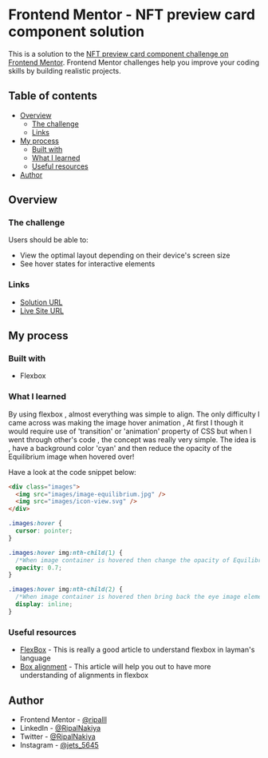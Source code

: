# Frontend Mentor - NFT preview card component solution

This is a solution to the [NFT preview card component challenge on Frontend Mentor](https://www.frontendmentor.io/challenges/nft-preview-card-component-SbdUL_w0U). Frontend Mentor challenges help you improve your coding skills by building realistic projects.

## Table of contents

- [Overview](#overview)
  - [The challenge](#the-challenge)
  - [Links](#links)
- [My process](#my-process)
  - [Built with](#built-with)
  - [What I learned](#what-i-learned)
  - [Useful resources](#useful-resources)
- [Author](#author)

## Overview

### The challenge

Users should be able to:

- View the optimal layout depending on their device's screen size
- See hover states for interactive elements

### Links

- [Solution URL](https://your-solution-url.com)
- [Live Site URL](https://your-live-site-url.com)

## My process

### Built with

- Flexbox

### What I learned

By using flexbox , almost everything was simple to align.
The only difficulty I came across was making the image hover animation , At first I though it would require use of 'transition' or 'animation' property of CSS but when I went through other's code , the concept was really very simple.
The idea is , have a background color 'cyan' and then reduce the opacity of the Equilibrium image when hovered over!

Have a look at the code snippet below:

```html
<div class="images">
  <img src="images/image-equilibrium.jpg" />
  <img src="images/icon-view.svg" />
</div>
```

```css
.images:hover {
  cursor: pointer;
}

.images:hover img:nth-child(1) {
  /*When image container is hovered then change the opacity of Equilibrium image*/
  opacity: 0.7;
}

.images:hover img:nth-child(2) {
  /*When image container is hovered then bring back the eye image element*/
  display: inline;
}
```

### Useful resources

- [FlexBox](https://css-tricks.com/snippets/css/a-guide-to-flexbox/) - This is really a good article to understand flexbox in layman's language
- [Box alignment](https://developer.mozilla.org/en-US/docs/Web/CSS/CSS_Box_Alignment/Box_Alignment_in_Flexbox) - This article will help you out to have more understanding of alignments in flexbox

## Author

- Frontend Mentor - [@ripalll](https://www.frontendmentor.io/profile/ripalll)
- LinkedIn - [@RipalNakiya](https://www.linkedin.com/in/ripal-nakiya-0a96a4203/)
- Twitter - [@RipalNakiya](https://twitter.com/RipalNakiya)
- Instagram - [@jets_5645](https://www.instagram.com/jets_5645/?hl=en)
